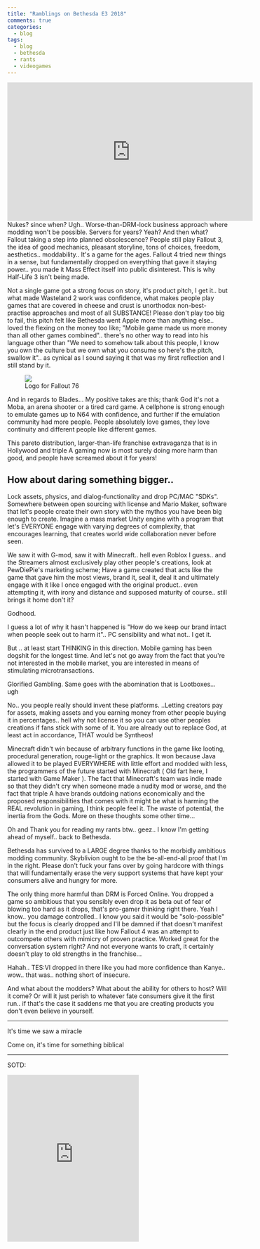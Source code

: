 ```yaml
---
title: "Ramblings on Bethesda E3 2018"
comments: true
categories:
  - blog
tags:
  - blog
  - bethesda
  - rants
  - videogames
---
```

<iframe width="560" height="315" src="https://www.youtube.com/embed/LZOfMttL_Io?start=2787" frameborder="0" allow="autoplay; encrypted-media" allowfullscreen></iframe>
Nukes? since when? 
Ugh.. 
Worse-than-DRM-lock business approach where modding won't be possible. Servers for years? Yeah? And then what? Fallout taking a step into planned obsolescence? 
People still play Fallout 3, the idea of good mechanics, pleasant storyline, tons of choices, freedom, aesthetics.. moddability.. It's a game for the ages. Fallout 4 tried new things in a sense, but fundamentally dropped on everything that gave it staying power.. you made it Mass Effect itself into public disinterest.
This is why Half-Life 3 isn't being made.

Not a single game got a strong focus on story, it's product pitch, I get it.. but what made Wasteland 2 work was confidence, what makes people play games that are covered in cheese and crust is unorthodox non-best-practise approaches and most of all SUBSTANCE! Please don't play too big to fail, this pitch felt like Bethesda went Apple more than anything else.. loved the flexing on the money too like; "Mobile game made us more money than all other games combined".. there's no other way to read into his language other than "We need to somehow talk about this people, I know you own the culture but we own what you consume so here's the pitch, swallow it".. as cynical as I sound saying it that was my first reflection and I still stand by it. 

<figure class="half">
    <a href="https://github.com/dotMavriQ/dotmavriq.github.io/blob/master/assets/Camera/Fallout_76.png?raw=true"><img src="https://github.com/dotMavriQ/dotmavriq.github.io/blob/master/assets/Camera/Fallout_76.png?raw=true"></a>
    <figcaption>Logo for Fallout 76</figcaption>
</figure>

And in regards to Blades...
My positive takes are this; 
thank God it's not a Moba, an arena shooter or a tired card game. 
A cellphone is strong enough to emulate games up to N64 with confidence, and further if the emulation community had more people. People absolutely love games, they love continuity and different people like different games. 

This pareto distribution, larger-than-life franchise extravaganza that is in Hollywood and triple A gaming now is most surely doing more harm than good, and people have screamed about it for years! 

## How about daring something bigger..

Lock assets, physics, and dialog-functionality and drop PC/MAC "SDKs". 
Somewhere between open sourcing with license and Mario Maker, software that let's people create their own story with the mythos you have been big enough to create. Imagine a mass market Unity engine with a program that let's EVERYONE engage with varying degrees of complexity, that encourages learning, that creates world wide collaboration never before seen. 

We saw it with G-mod, saw it with Minecraft.. hell even Roblox I guess.. and the Streamers almost exclusively play other people's creations, look at PewDiePie's marketing scheme; Have a game created that acts like the game that gave him the most views, brand it, seal it, deal it and ultimately engage with it like I once engaged with the original product.. even attempting it, with irony and distance and supposed maturity of course.. still brings it home don't it?

Godhood.

I guess a lot of why it hasn't happened is "How do we keep our brand intact when people seek out to harm it".. PC sensibility and what not.. I get it. 

But .. at least start THINKING in this direction. Mobile gaming has been dogshit for the longest time. And let's not go away from the fact that you're not interested in the mobile market, you are interested in means of stimulating microtransactions.

Glorified Gambling. Same goes with the abomination that is Lootboxes... ugh

No.. you people really should invent these platforms.
..Letting creators pay for assets, making assets and you earning money from other people buying it in percentages.. hell why not license it so you can use other peoples creations if fans stick with some of it. You are already out to replace God, at least act in accordance, THAT would be Syntheos!

Minecraft didn't win because of arbitrary functions in the game like looting, procedural generation, rouge-light or the graphics. It won because Java allowed it to be played EVERYWHERE with little effort and modded with less, the programmers of the future started with Minecraft ( Old fart here, I started with Game Maker ).
The fact that Minecraft's team was indie made so that they didn't cry when someone made a nudity mod or worse, and the fact that triple A have brands outdoing nations economically and the proposed responsibilities that comes with it might be what is harming the REAL revolution in gaming, I think people feel it. The waste of potential, the inertia from the Gods. 
More on these thoughts some other time...

Oh and Thank you for reading my rants btw.. geez.. I know I'm getting ahead of myself.. back to Bethesda.

Bethesda has survived to a LARGE degree thanks to the morbidly ambitious modding community. 
Skyblivion ought to be the be-all-end-all proof that I'm in the right.
Please don't fuck your fans over by going hardcore with things that will fundamentally erase the very support systems that have kept your consumers alive and hungry for more. 

The only thing more harmful than DRM is Forced Online. You dropped a game so ambitious that you sensibly even drop it as beta out of fear of blowing too hard as it drops, that's pro-gamer thinking right there. Yeah I know.. you damage controlled.. I know you said it would be "solo-possible" but the focus is clearly dropped and I'll be damned if that doesn't manifest clearly in the end product just like how Fallout 4 was an attempt to outcompete others with mimicry of proven practice. Worked great for the conversation system right? 
And not everyone wants to craft, it certainly doesn't play to old strengths in the franchise... 

Hahah.. TES:VI dropped in there like you had more confidence than Kanye.. wow.. that was.. nothing short of insecure.

And what about the modders? What about the ability for others to host?
Will it come? Or will it just perish to whatever fate consumers give it the first run.. if that's the case it saddens me that you are creating products you don't even believe in yourself. 

---

It's time we saw a miracle

Come on, it's time for something biblical

--- 
SOTD:
<iframe src="https://open.spotify.com/embed?uri=spotify:track:6z0QCh7CTU9bE5C7TAHK4R" width="300" height="380" frameborder="0" allowtransparency="true" allow="encrypted-media"></iframe>